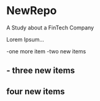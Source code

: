 # NewRepo

A Study about a FinTech Company 

Lorem Ipsum...

-one more item 
-two new items 
## - three new items 
## four new items
